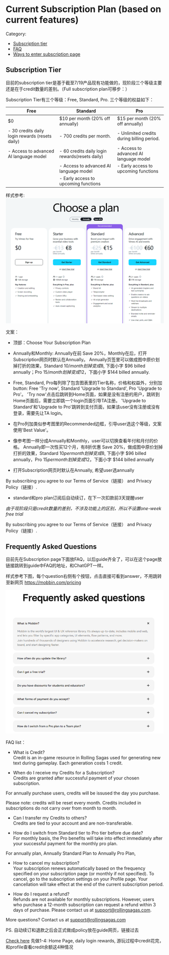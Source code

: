 # Current Subscription Plan (based on current features)

Category:
- [Subscription tier](#subscription-page)
- [FAQ](#frequently-asked-questions)
- [Ways to enter subscription page](#ways-to-enter-subscription-page) 

## Subscription Tier
目前的subscription tier是基于截至7/19产品现有功能做的，现阶段三个等级主要还是在于credit数量的差别。（Full subscription plan可移步：）

Subscription Tier有三个等级：Free, Standard, Pro. 三个等级的权益如下：

| Free                                 | Standard                                | Pro                                 |
|--------------------------------------|-----------------------------------------|-------------------------------------|
| $0                                 | $10 per month (20% off annually)        | $15 per month (20% off annually)    |
| - 30 credits daily login rewards (resets daily) | - 700 credits per month. | - Unlimited credits during billing period.                |
| - Access to advanced AI language model        | - 60 credits daily login rewards(resets daily)                | - Access to advanced AI language model       |
|                                      | - Access to advanced AI language model           | - Early access to upcoming functions|
|                                      | - Early access to upcoming functions    |                                     |

样式参考:
![annually](rs-monetization/yearly.png)

文案：
- 顶部：Choose Your Subscription Plan
- Annually和Monthly: Annually在前 Save 20%，Monthly在后，打开Subscription网页时默认在Annually。
Annually页签里可以做成图中原价划掉打折的效果，Standard $10/month划掉变成$8, 下面小字 $96 billed annually；Pro $15/month划掉变成$12，下面小字 $144 billed annually. 

- Free, Standard, Pro每列除了包含图表里的Tier名称，价格和权益外，分别加button: Free 'Try now', Standard 'Upgrade to Standard', Pro 'Upgrade to Pro'。
'Try now'点击后跳转到Home页面，如果是没有注册的用户，跳转到Home页面后，需要立即跳一个login页面引导TA注册。
'Upgrade to Standard'和'Upgrade to Pro'跳转到支付页面，如果该user没有注册或没有登录，需要先让TA login。
- 在Pro列加类似参考图里的Recommended边框，引导user选这个等级，文案使用'Best Value'。

- 像参考图一样分成Annually和Monthly，user可以切换查看年付和月付的价格。
Annually即一次性买12个月，有8折优惠 Save 20%，做成图中原价划掉打折的效果，Standard $10 per month划掉变成$8, 下面小字 $96 billed annually，Pro $15 per month划掉变成$12，下面小字 $144 billed annually
- 打开Subscription网页时默认在Annually, 希望user选annually


By subscribing you agree to our Terms of Service（链接） and Privacy Policy（链接）.

- standard和pro plan订阅后自动续订，在下一次扣款前3天提醒user

*由于现阶段只是credit数量的差别，不涉及功能上的区别，所以不设置one-week free trial*


By subscribing you agree to our Terms of Service（链接） and Privacy Policy（链接）.

## Frequently Asked Questions

目前先在Subscription page下面放FAQ，以后guide齐全了，可以在这个page放链接跳转到guide中FAQ的地址，和ChatGPT一样。

样式参考下图，每个question右侧有个按钮，点击直接可看到answer，不用跳转至新网页 https://mobbin.com/pricing

![faq](rs-monetization/pay_faq.png)

FAQ list：
- What is Credit?<br>
Credit is an in-game resource in Rolling Sagas used for generating new text during gameplay. Each generation costs 1 credit.

- When do I receive my Credits for a Subscription?<br>
Credits are granted after successful payment of your chosen subscription. 

For annually purchase users, credits will be issused the day you purchase. 

Please note: credits will be reset every month. Credits included in subscriptions do not carry over from month to month.

- Can I transfer my Credits to others?<br>
Credits are tied to your account and are non-transferable.  

- How do I switch from Standard tier to Pro tier before due date?<br>
For monthly basis, the Pro benefits will take into effect immediately after your successful payment for the monthly pro plan. 

For annually plan, Annually Standard Plan to Annually Pro Plan, 

- How to cancel my subscription?<br>
Your subscription renews automatically based on the frequency specified on your subscription page (or monthly if not specified). To cancel, go to the subscription settings on your Profile page. Your cancellation will take effect at the end of the current subscription period.

- How do I request a refund?<br>
Refunds are not available for monthly subscriptions. However, users who purchase a 12-month subscription can request a refund within 3 days of purchase. Please contact us at support@rollingsagas.com.

More questions? Contact us at support@rollingsagas.com

PS. 自动续订和退款之后会正式做成policy放在guide网页，链接过去

[Check here](#membership-exposure)
先做1-4: Home Page, daily login rewards, 游玩过程中credit花完，和profile查看credit余额这4种情况  
